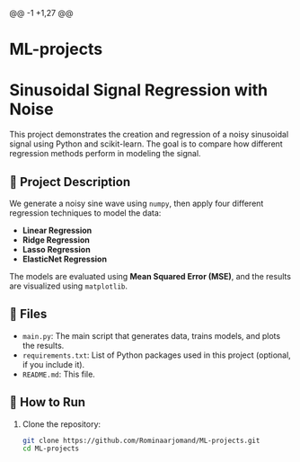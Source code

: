 @@ -1 +1,27 @@
# ML-projects
# Sinusoidal Signal Regression with Noise

This project demonstrates the creation and regression of a noisy sinusoidal signal using Python and scikit-learn. The goal is to compare how different regression methods perform in modeling the signal.

## 📌 Project Description

We generate a noisy sine wave using `numpy`, then apply four different regression techniques to model the data:

- **Linear Regression**
- **Ridge Regression**
- **Lasso Regression**
- **ElasticNet Regression**

The models are evaluated using **Mean Squared Error (MSE)**, and the results are visualized using `matplotlib`.

## 📁 Files

- `main.py`: The main script that generates data, trains models, and plots the results.
- `requirements.txt`: List of Python packages used in this project (optional, if you include it).
- `README.md`: This file.

## 🚀 How to Run

1. Clone the repository:
   ```bash
   git clone https://github.com/Rominaarjomand/ML-projects.git
   cd ML-projects